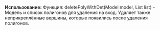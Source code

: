 **Использование:**
Функция: deletePolyWithDet(Model model, List<Integer> list) - Модель и список полигонов для удаления на вход. Удаляет также неприкреплённые вершины, которые появились после удаления полигонов.
